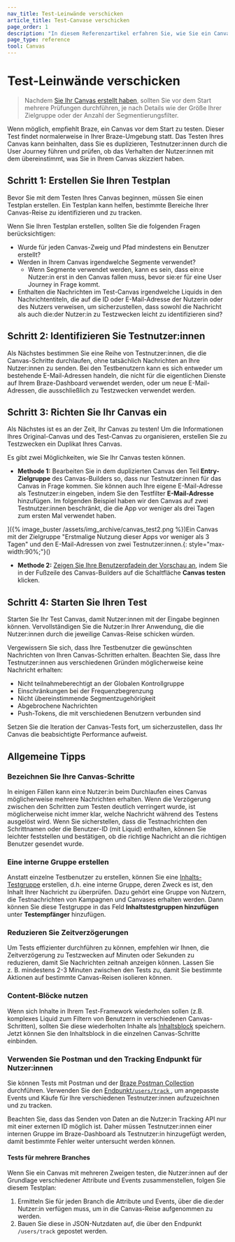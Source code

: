 ```yaml
---
nav_title: Test-Leinwände verschicken
article_title: Test-Canvase verschicken
page_order: 1
description: "In diesem Referenzartikel erfahren Sie, wie Sie ein Canvas vor dem Start testen und wie Sie dabei am besten vorgehen."
page_type: reference
tool: Canvas
---
```


# Test-Leinwände verschicken

> Nachdem [Sie Ihr Canvas erstellt haben]({{site.baseurl}}/user_guide/engagement_tools/canvas/create_a_canvas/create_a_canvas/), sollten Sie vor dem Start mehrere Prüfungen durchführen, je nach Details wie der Größe Ihrer Zielgruppe oder der Anzahl der Segmentierungsfilter.

Wenn möglich, empfiehlt Braze, ein Canvas vor dem Start zu testen. Dieser Test findet normalerweise in Ihrer Braze-Umgebung statt. Das Testen Ihres Canvas kann beinhalten, dass Sie es duplizieren, Testnutzer:innen durch die User Journey führen und prüfen, ob das Verhalten der Nutzer:innen mit dem übereinstimmt, was Sie in Ihrem Canvas skizziert haben.

## Schritt 1: Erstellen Sie Ihren Testplan

Bevor Sie mit dem Testen Ihres Canvas beginnen, müssen Sie einen Testplan erstellen. Ein Testplan kann helfen, bestimmte Bereiche Ihrer Canvas-Reise zu identifizieren und zu tracken.

Wenn Sie Ihren Testplan erstellen, sollten Sie die folgenden Fragen berücksichtigen:
- Wurde für jeden Canvas-Zweig und Pfad mindestens ein Benutzer erstellt?
- Werden in Ihrem Canvas irgendwelche Segmente verwendet? 
	- Wenn Segmente verwendet werden, kann es sein, dass ein:e Nutzer:in erst in den Canvas fallen muss, bevor sie:er für eine User Journey in Frage kommt.
- Enthalten die Nachrichten im Test-Canvas irgendwelche Liquids in den Nachrichtentiteln, die auf die ID oder E-Mail-Adresse der Nutzerin oder des Nutzers verweisen, um sicherzustellen, dass sowohl die Nachricht als auch die:der Nutzer:in zu Testzwecken leicht zu identifizieren sind?

## Schritt 2: Identifizieren Sie Testnutzer:innen

Als Nächstes bestimmen Sie eine Reihe von Testnutzer:innen, die die Canvas-Schritte durchlaufen, ohne tatsächlich Nachrichten an Ihre Nutzer:innen zu senden. Bei den Testbenutzern kann es sich entweder um bestehende E-Mail-Adressen handeln, die nicht für die eigentlichen Dienste auf Ihrem Braze-Dashboard verwendet werden, oder um neue E-Mail-Adressen, die ausschließlich zu Testzwecken verwendet werden. 

## Schritt 3: Richten Sie Ihr Canvas ein

Als Nächstes ist es an der Zeit, Ihr Canvas zu testen! Um die Informationen Ihres Original-Canvas und des Test-Canvas zu organisieren, erstellen Sie zu Testzwecken ein Duplikat Ihres Canvas.

Es gibt zwei Möglichkeiten, wie Sie Ihr Canvas testen können. 

- **Methode 1:** Bearbeiten Sie in dem duplizierten Canvas den Teil **Entry-Zielgruppe** des Canvas-Builders so, dass nur Testnutzer:innen für das Canvas in Frage kommen. Sie können auch Ihre eigene E-Mail-Adresse als Testnutzer:in eingeben, indem Sie den Testfilter **E-Mail-Adresse** hinzufügen. Im folgenden Beispiel haben wir den Canvas auf zwei Testnutzer:innen beschränkt, die die App vor weniger als drei Tagen zum ersten Mal verwendet haben.

]({% image_buster /assets/img_archive/canvas_test2.png %})Ein Canvas mit der Zielgruppe "Erstmalige Nutzung dieser Apps vor weniger als 3 Tagen" und den E-Mail-Adressen von zwei Testnutzer:innen.{: style="max-width:90%;"}()

- **Methode 2:** [Zeigen Sie Ihre Benutzerpfadein der Vorschau an]({{site.baseurl}}/preview_user_paths/), indem Sie in der Fußzeile des Canvas-Builders auf die Schaltfläche **Canvas testen** klicken.

## Schritt 4: Starten Sie Ihren Test

Starten Sie Ihr Test Canvas, damit Nutzer:innen mit der Eingabe beginnen können. Vervollständigen Sie die Nutzer:in Ihrer Anwendung, die die Nutzer:innen durch die jeweilige Canvas-Reise schicken würden.

Vergewissern Sie sich, dass Ihre Testbenutzer die gewünschten Nachrichten von Ihren Canvas-Schritten erhalten. Beachten Sie, dass Ihre Testnutzer:innen aus verschiedenen Gründen möglicherweise keine Nachricht erhalten:

- Nicht teilnahmeberechtigt an der Globalen Kontrollgruppe
- Einschränkungen bei der Frequenzbegrenzung
- Nicht übereinstimmende Segmentzugehörigkeit
- Abgebrochene Nachrichten
- Push-Tokens, die mit verschiedenen Benutzern verbunden sind

Setzen Sie die Iteration der Canvas-Tests fort, um sicherzustellen, dass Ihr Canvas die beabsichtigte Performance aufweist.

## Allgemeine Tipps

### Bezeichnen Sie Ihre Canvas-Schritte

In einigen Fällen kann ein:e Nutzer:in beim Durchlaufen eines Canvas möglicherweise mehrere Nachrichten erhalten. Wenn die Verzögerung zwischen den Schritten zum Testen deutlich verringert wurde, ist möglicherweise nicht immer klar, welche Nachricht während des Testens ausgelöst wird. Wenn Sie sicherstellen, dass die Testnachrichten den Schrittnamen oder die Benutzer-ID (mit Liquid) enthalten, können Sie leichter feststellen und bestätigen, ob die richtige Nachricht an die richtigen Benutzer gesendet wurde.

### Eine interne Gruppe erstellen

Anstatt einzelne Testbenutzer zu erstellen, können Sie eine [Inhalts-Testgruppe]({{site.baseurl}}/user_guide/administrative/app_settings/internal_groups_tab/) erstellen, d.h. eine interne Gruppe, deren Zweck es ist, den Inhalt Ihrer Nachricht zu überprüfen. Dazu gehört eine Gruppe von Nutzern, die Testnachrichten von Kampagnen und Canvases erhalten werden. Dann können Sie diese Testgruppe in das Feld **Inhaltstestgruppen hinzufügen** unter **Testempfänger** hinzufügen.

### Reduzieren Sie Zeitverzögerungen

Um Tests effizienter durchführen zu können, empfehlen wir Ihnen, die Zeitverzögerung zu Testzwecken auf Minuten oder Sekunden zu reduzieren, damit Sie Nachrichten zeitnah anzeigen können. Lassen Sie z. B. mindestens 2-3 Minuten zwischen den Tests zu, damit Sie bestimmte Aktionen auf bestimmte Canvas-Reisen isolieren können.

### Content-Blöcke nutzen

Wenn sich Inhalte in Ihrem Test-Framework wiederholen sollen (z.B. komplexes Liquid zum Filtern von Benutzern in verschiedenen Canvas-Schritten), sollten Sie diese wiederholten Inhalte als [Inhaltsblock]({{site.baseurl}}/user_guide/engagement_tools/templates_and_media/content_blocks#content-blocks) speichern. Jetzt können Sie den Inhaltsblock in die einzelnen Canvas-Schritte einbinden.

### Verwenden Sie Postman und den Tracking Endpunkt für Nutzer:innen

Sie können Tests mit Postman und der [Braze Postman Collection]({{site.baseurl}}/api/postman_collection/) durchführen. Verwenden Sie den [Endpunkt`/users/track` ]({{site.baseurl}}/api/endpoints/user_data/post_user_track/), um angepasste Events und Käufe für Ihre verschiedenen Testnutzer:innen aufzuzeichnen und zu tracken.

Beachten Sie, dass das Senden von Daten an die Nutzer:in Tracking API nur mit einer externen ID möglich ist. Daher müssen Testnutzer:innen einer internen Gruppe im Braze-Dashboard als Testnutzer:in hinzugefügt werden, damit bestimmte Fehler weiter untersucht werden können. 

#### Tests für mehrere Branches

Wenn Sie ein Canvas mit mehreren Zweigen testen, die Nutzer:innen auf der Grundlage verschiedener Attribute und Events zusammenstellen, folgen Sie diesem Testplan:

1. Ermitteln Sie für jeden Branch die Attribute und Events, über die die:der Nutzer:in verfügen muss, um in die Canvas-Reise aufgenommen zu werden.
2. Bauen Sie diese in JSON-Nutzdaten auf, die über den Endpunkt `/users/track` gepostet werden.


